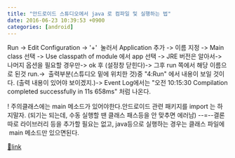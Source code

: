 ```yaml
---
title: "안드로이드 스튜디오에서 java 로 컴파일 및 실행하는 법"
date: 2016-06-23 10:39:53 +0900
categories: [android]
---
```


Run -&gt; Edit Configuration -&gt; '+'  눌러서 Application 추가 -&gt; 이름 지정 -&gt; Main class 선택 -&gt; Use classpath of module 에서 app 선택 -&gt; JRE 버전은 알아서-&gt; 나머지 옵션을 필요할 경우만-&gt; ok 후 (설정창 닫힌다)-&gt; 그후 run 쪽에서 해당 이름으로 된것 run.-&gt;  출력부분(스튜디오 밑에 위치한 것)중 "4:Run" 에서 내용이 보일 것이다. (출력 내용이 있어야 보이겠지.)-&gt; Event Log에서는 "오전 10:15:30 Compilation completed successfully in 11s 658ms" 처럼 나온다.  
  
  &#xD;
! 주의클래스에는 main 메소드가 있어야한다.안드로이드 관련 패키지를 import 는 하지말자. (되기는 되는데, 수동 실행할 땐 클래스 패스등을 안 맞추면 에러남)  &#xD;
--=--결론따로 라이브러리 등을 추가할 필요는 없고, java등으로 실행하는 경우는 클래스 파일에  main 메소드만 있으면된다.


[🔗link](http://www.mins01.com/mh/tech/read/1017)